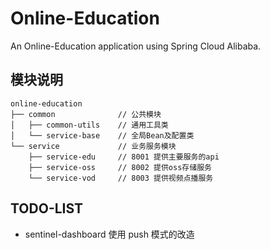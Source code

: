 # Online-Education

An Online-Education application using Spring Cloud Alibaba.

## 模块说明

```
online-education
├── common              // 公共模块
│   ├── common-utils    // 通用工具类
│   └── service-base    // 全局Bean及配置类
└── service             // 业务服务模块
    ├── service-edu     // 8001 提供主要服务的api
    ├── service-oss     // 8002 提供oss存储服务
    └── service-vod     // 8003 提供视频点播服务
```

## TODO-LIST

* sentinel-dashboard 使用 push 模式的改造